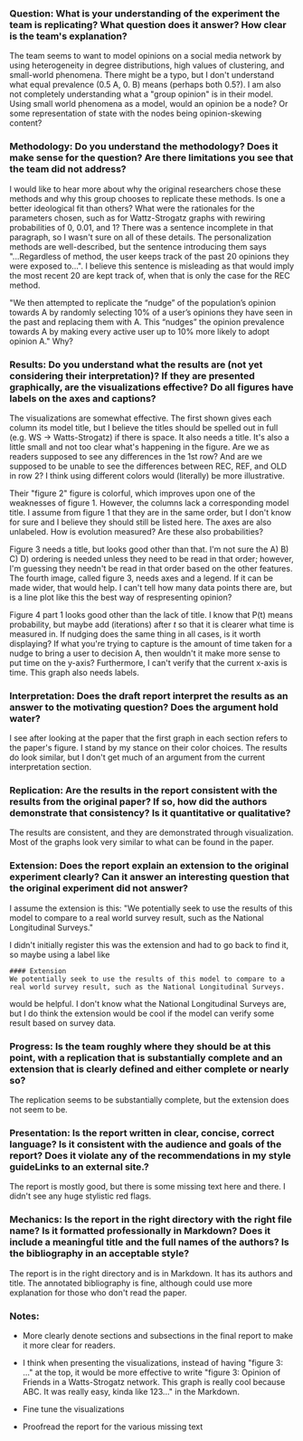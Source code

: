 ### Question: What is your understanding of the experiment the team is replicating? What question does it answer? How clear is the team's explanation?

The team seems to want to model opinions on a social media network by using heterogeneity in degree distributions, high values of clustering, and small-world phenomena. There might be a typo, but I don't understand what equal prevalence (0.5 A, 0. B) means (perhaps both 0.5?). I am also not completely understanding what a "group opinion" is in their model. Using small world phenomena as a model, would an opinion be a node? Or some representation of state with the nodes being opinion-skewing content?

### Methodology: Do you understand the methodology? Does it make sense for the question? Are there limitations you see that the team did not address?

I would like to hear more about why the original researchers chose these methods and why this group chooses to replicate these methods. Is one a better ideological fit than others? What were the rationales for the parameters chosen, such as for Wattz-Strogatz graphs with rewiring probabilities of 0, 0.01, and 1? There was a sentence incomplete in that paragraph, so I wasn't sure on all of these details. The personalization methods are well-described, but the sentence introducing them says "...Regardless of method, the user keeps track of the past 20 opinions they were exposed to...". I believe this sentence is misleading as that would imply the most recent 20 are kept track of, when that is only the case for the REC method.

"We then attempted to replicate the “nudge” of the population’s opinion towards A by randomly selecting 10% of a user’s opinions they have seen in the past and replacing them with A. This “nudges” the opinion prevalence towards A by making every active user up to 10% more likely to adopt opinion A." Why?

### Results: Do you understand what the results are (not yet considering their interpretation)? If they are presented graphically, are the visualizations effective? Do all figures have labels on the axes and captions?

The visualizations are somewhat effective. The first shown gives each column its model title, but I believe the titles should be spelled out in full (e.g. WS -> Watts-Strogatz) if there is space. It also needs a title. It's also a little small and not too clear what's happening in the figure. Are we as readers supposed to see any differences in the 1st row? And are we supposed to be unable to see the differences between REC, REF, and OLD in row 2? I think using different colors would (literally) be more illustrative.

Their "figure 2" figure is colorful, which improves upon one of the weaknesses of figure 1. However, the columns lack a corresponding model title. I assume from figure 1 that they are in the same order, but I don't know for sure and I believe they should still be listed here. The axes are also unlabeled. How is evolution measured? Are these also probabilities?

Figure 3 needs a title, but looks good other than that. I'm not sure the A) B) C) D) ordering is needed unless they need to be read in that order; however, I'm guessing they needn't be read in that order based on the other features. The fourth image, called figure 3, needs axes and a legend. If it can be made wider, that would help. I can't tell how many data points there are, but is a line plot like this the best way of respresenting opinion?

Figure 4 part 1 looks good other than the lack of title. I know that P(t) means probability, but maybe add (iterations) after _t_ so that it is clearer what time is measured in. If nudging does the same thing in all cases, is it worth displaying? If what you're trying to capture is the amount of time taken for a nudge to bring a user to decision A, then wouldn't it make more sense to put time on the y-axis? Furthermore, I can't verify that the current x-axis is time. This graph also needs labels.

### Interpretation: Does the draft report interpret the results as an answer to the motivating question? Does the argument hold water?

I see after looking at the paper that the first graph in each section refers to the paper's figure. I stand by my stance on their color choices. The results do look similar, but I don't get much of an argument from the current interpretation section.

### Replication: Are the results in the report consistent with the results from the original paper? If so, how did the authors demonstrate that consistency? Is it quantitative or qualitative?

The results are consistent, and they are demonstrated through visualization. Most of the graphs look very similar to what can be found in the paper.

### Extension: Does the report explain an extension to the original experiment clearly? Can it answer an interesting question that the original experiment did not answer?

I assume the extension is this:
"We potentially seek to use the results of this model to compare to a real world survey result, such as the National Longitudinal Surveys."

I didn't initially register this was the extension and had to go back to find it, so maybe using a label like

```
#### Extension
We potentially seek to use the results of this model to compare to a real world survey result, such as the National Longitudinal Surveys.
```

would be helpful. I don't know what the National Longitudinal Surveys are, but I do think the extension would be cool if the model can verify some result based on survey data.

### Progress: Is the team roughly where they should be at this point, with a replication that is substantially complete and an extension that is clearly defined and either complete or nearly so?

The replication seems to be substantially complete, but the extension does not seem to be.

### Presentation: Is the report written in clear, concise, correct language? Is it consistent with the audience and goals of the report? Does it violate any of the recommendations in my style guideLinks to an external site.?

The report is mostly good, but there is some missing text here and there. I didn't see any huge stylistic red flags.

### Mechanics: Is the report in the right directory with the right file name? Is it formatted professionally in Markdown? Does it include a meaningful title and the full names of the authors? Is the bibliography in an acceptable style?

The report is in the right directory and is in Markdown. It has its authors and title. The annotated bibliography is fine, although could use more explanation for those who don't read the paper.

### Notes:

- More clearly denote sections and subsections in the final report to make it more clear for readers.

- I think when presenting the visualizations, instead of having "figure 3: ..." at the top, it would be more effective to write "figure 3: Opinion of Friends in a Watts-Strogatz network. This graph is really cool because ABC. It was really easy, kinda like 123..." in the Markdown.

- Fine tune the visualizations

- Proofread the report for the various missing text

